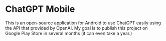 # ChatGPT Mobile
This is an open-source application for Android to use ChatGPT easily using the API that provided by OpenAI. My goal is to publish this project on Google Play Store in several months (it can even take a year.)
